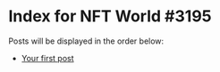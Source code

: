 # Index for NFT World #3195
Posts will be displayed in the order below:

- [Your first post](./001-first.md)

